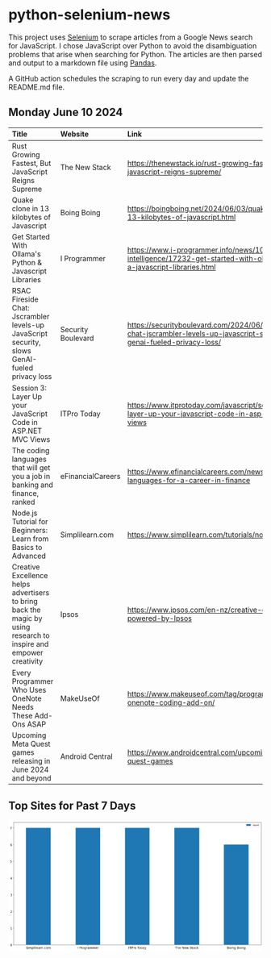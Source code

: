 # python-selenium-news

This project uses [Selenium](https://www.seleniumhq.org/) to scrape articles from a Google News search for JavaScript.
I chose JavaScript over Python to avoid the disambiguation problems that arise when searching for Python.
The articles are then parsed and output to a markdown file using [Pandas](https://pandas.pydata.org/).

A GitHub action schedules the scraping to run every day and update the README.md file.

## Monday June 10 2024


| Title                                                                                                             | Website            | Link                                                                                                                               |
|:------------------------------------------------------------------------------------------------------------------|:-------------------|:-----------------------------------------------------------------------------------------------------------------------------------|
| Rust Growing Fastest, But JavaScript Reigns Supreme                                                               | The New Stack      | https://thenewstack.io/rust-growing-fastest-but-javascript-reigns-supreme/                                                         |
| Quake clone in 13 kilobytes of Javascript                                                                         | Boing Boing        | https://boingboing.net/2024/06/03/quake-clone-in-13-kilobytes-of-javascript.html                                                   |
| Get Started With Ollama's Python & Javascript Libraries                                                           | I Programmer       | https://www.i-programmer.info/news/105-artificial-intelligence/17232-get-started-with-ollamas-python-a-javascript-libraries.html   |
| RSAC Fireside Chat: Jscrambler levels-up JavaScript security, slows GenAI-fueled privacy loss                     | Security Boulevard | https://securityboulevard.com/2024/06/rsac-fireside-chat-jscrambler-levels-up-javascript-security-slows-genai-fueled-privacy-loss/ |
| Session 3: Layer Up your JavaScript Code in ASP.NET MVC Views                                                     | ITPro Today        | https://www.itprotoday.com/javascript/session-3-layer-up-your-javascript-code-in-asp-net-mvc-views                                 |
| The coding languages that will get you a job in banking and finance, ranked                                       | eFinancialCareers  | https://www.efinancialcareers.com/news/programming-languages-for-a-career-in-finance                                               |
| Node.js Tutorial for Beginners: Learn from Basics to Advanced                                                     | Simplilearn.com    | https://www.simplilearn.com/tutorials/nodejs-tutorial                                                                              |
| Creative Excellence helps advertisers to bring back the magic by using research to inspire and empower creativity | Ipsos              | https://www.ipsos.com/en-nz/creative-excellence-powered-by-Ipsos                                                                   |
| Every Programmer Who Uses OneNote Needs These Add-Ons ASAP                                                        | MakeUseOf          | https://www.makeuseof.com/tag/programmer-onenote-coding-add-on/                                                                    |
| Upcoming Meta Quest games releasing in June 2024 and beyond                                                       | Android Central    | https://www.androidcentral.com/upcoming-meta-quest-games                                                                           |
## Top Sites for Past 7 Days

![Graph of Top Sites](https://raw.githubusercontent.com/dan-mba/python-selenium-news/main/last-week.png)
